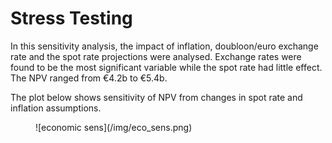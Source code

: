 # Stress Testing

In this sensitivity analysis, the impact of inflation, doubloon/euro exchange rate and the spot rate projections were analysed. Exchange rates were found to be the most significant variable while the spot rate had little effect. The NPV ranged from €4.2b to €5.4b.

The plot below shows sensitivity of NPV from changes in spot rate and inflation assumptions. 

<figure markdown>
  ![economic sens](/img/eco_sens.png)
</figure>